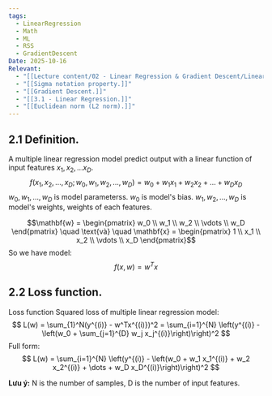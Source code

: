 ```yaml
---
tags:
  - LinearRegression
  - Math
  - ML
  - RSS
  - GradientDescent
Date: 2025-10-16
Relevant:
  - "[[Lecture content/02 - Linear Regression & Gradient Descent/Linear Regression.|Linear Regression.]]"
  - "[[Sigma notation property.]]"
  - "[[Gradient Descent.]]"
  - "[[3.1 - Linear Regression.]]"
  - "[[Euclidean norm (L2 norm).]]"
---
```


## 2.1 Definition.

A multiple linear regression model predict output with a linear function of input features $x_{1}, x_{2}, \dots x_{D}$.
$$f(x_1, x_2, \dots, x_D; w_0, w_1, w_2, \dots, w_D) = w_0 + w_1 x_1 + w_2 x_2 + \dots + w_D x_D$$
$w_{0}, w_{1}, \dots, w_{D}$ is model parameterss.
$w_{0}$ is model's bias.
$w_{1}, w_{2}, \dots, w_{D}$ is model's weights, weights of each features.

$$\mathbf{w} = \begin{pmatrix} w_0 \\ w_1 \\ w_2 \\ \vdots \\ w_D \end{pmatrix} \quad \text{và} \quad \mathbf{x} = \begin{pmatrix} 1 \\ x_1 \\ x_2 \\ \vdots \\ x_D \end{pmatrix}$$
So we have model:
$$
f(x, w) = w^Tx
$$
## 2.2 Loss function.

Loss function Squared loss of multiple linear regression model:
$$
L(w) = \sum_{1}^N(y^{(i)} - w^Tx^{(i)})^2 = \sum_{i=1}^{N} \left(y^{(i)} - \left(w_0 + \sum_{j=1}^{D} w_j x_j^{(i)}\right)\right)^2 
$$Full form:
$$
L(w) = \sum_{i=1}^{N} \left(y^{(i)} - \left(w_0 + w_1 x_1^{(i)} + w_2 x_2^{(i)} + \dots + w_D x_D^{(i)}\right)\right)^2
$$

**Lưu ý:** N is the number of samples, D is the number of input features.

